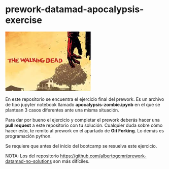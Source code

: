 # prework-datamad-apocalypsis-exercise

![](./images/thewalkingdead.jpeg)

En este repositorio se encuentra el ejercicio final del prework. Es un archivo de tipo jupyter notebook llamado **apocalypsis-zombie.ipynb** en el que se plantean 3 casos diferentes ante una misma situación. 

Para dar por bueno el ejercicio y completar el prework deberás hacer una **pull request** a este repositorio con tu solución. Cualquier duda sobre cómo hacer esto, te remito al prework en el apartado de **Git Forking**. Lo demás es programación python. 

Se requiere que antes del inicio del bootcamp se resuelva este ejercicio. 

NOTA: Los del repositorio https://github.com/albertogcmr/prework-datamad-no-solutions son más difíciles. 